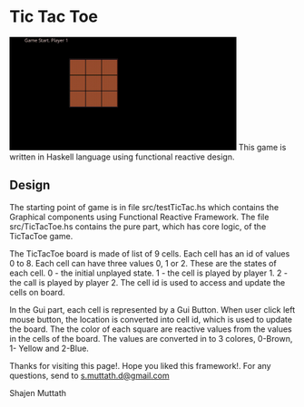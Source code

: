 # Tic Tac Toe

<img src="tictactoedemo.gif" width="400">
  This game is written in Haskell language using functional reactive design.

## Design

The starting point of game is in file src/testTicTac.hs which contains the Graphical components using Functional Reactive Framework. The file src/TicTacToe.hs contains the pure part, which has core logic, of the TicTacToe game.

The TicTacToe board is made of list of 9 cells. Each cell has an id of values 0 to 8. Each cell can have three values 0, 1 or 2. These are the states of each cell.
0 - the initial unplayed state.
1 - the cell is played by player 1. 
2 - the call is played by player 2. 
The cell id is used to access and update the cells on board.

In the Gui part, each cell is represented by a Gui Button. When user click left mouse button, the location is converted into cell id, which is used to update the board.
The the color of each square are reactive values from the values in the cells of the board. The values are converted in to 3 colores, 0-Brown, 1- Yellow and 2-Blue.

Thanks for visiting this page!. Hope you liked this framework!. For any questions, send to s.muttath.d@gmail.com

Shajen Muttath
